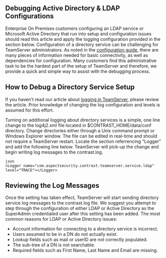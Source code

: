 <!--
title: "Debugging the Configuration of Active Directory or LDAP authentication services."
description: "Debugging the Configuration of Active Directory or LDAP authentication services."
tags: "troubleshoot authentication Debug LDAP AD logging"
-->

## Debugging Active Directory &amp; LDAP Configurations
Enterprise On Premises customers configuring an LDAP service or Microsoft Active Directory that run into setup and configuration issues should read this article and apply the logging configuration provided in the section below. Configuration of a directory service can be challenging for TeamServer administrators. As noted in the [configuration guide](installation_setupconfig.html#ts), there are many pieces of information needed for basic connectivity, as well as dependencies for configuration. Many customers find this administrative task to be the hardest part of the setup of TeamServer and therefore, we provide a quick and simple way to assist with the debugging process.

## How to Debug a Directory Service Setup
If you haven't read our article about [logging in TeamServer](installation_setupconfig.html#log), please review the article. Prior knowledge of changing the log configuration and levels is assumed for this effort. 

Turning on additional logging about directory services is a simple, one line change to the log4j2.xml file located in $CONTRAST_HOME/data/conf directory. Change directories either through a Unix command prompt or Windows Explorer window. The file can be edited in real-time and should not require a TeamServer restart. Locate the section referrencing "Logger" and add the following line below. TeamServer will pick-up the change and begin writing log messages to the contrast.log.

```
json
<Logger name="com.aspectsecurity.contrast.teamserver.service.ldap" level="TRACE"></Logger>
```


## Reviewing the Log Messages
Once the setting has taken effect, TeamServer will start sending directory service log messages to the contrast.log file. We suggest you attempt to step through the configuration of either LDAP or Active Directory as the SuperAdmin credentialed user after this setting has been added. The most common reasons for LDAP or Active Directory issues:

* Account information for connecting to a directory service is incorrect.
* Users assumed to be in a DN do not actually exist.
* Lookup fields such as mail or userID are not correctly populated.
* The sub-tree of a DN is not searchable.
* Required fields such as First Name, Last Name and Email are missing.
